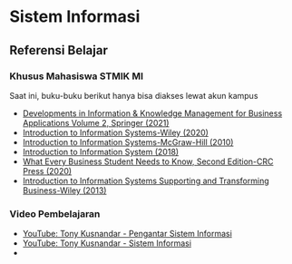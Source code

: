 # Sistem Informasi

## Referensi Belajar
### Khusus Mahasiswa STMIK MI
Saat ini, buku-buku berikut hanya bisa diakses lewat akun kampus
- [Developments in Information & Knowledge Management for Business Applications Volume 2, Springer (2021)](https://drive.google.com/file/d/1ygoP5MlC3SltD-2jjbMjOeUT57RnSxSV/view?usp=share_link)
- [Introduction to Information Systems-Wiley (2020)](https://drive.google.com/file/d/1yLZpVbHXcp5nak-lrmhnu7jM1uwSiykk/view?usp=share_link)
- [Introduction to Information Systems-McGraw-Hill (2010)](https://drive.google.com/file/d/1vkgu1Dd5ehH81pWrXWNcsaCHC1p8lGkk/view?usp=share_link)
- [Introduction to Information System (2018)](https://drive.google.com/file/d/1mbMauFoiR9szFbNODE2UHhJlmeE9Oe7a/view?usp=share_link)
- [What Every Business Student Needs to Know, Second Edition-CRC Press (2020)](https://drive.google.com/file/d/1lWNbPUppJoopK-7tNaoqCiKsUv5kz3sF/view?usp=share_link)
- [Introduction to Information Systems Supporting and Transforming Business-Wiley (2013)](https://drive.google.com/file/d/1Hf3W9-b5mDhTE_pVDL_E5ccqpvgdv3g_/view?usp=share_link)

### Video Pembelajaran
- [YouTube: Tony Kusnandar - Pengantar Sistem Informasi](https://www.youtube.com/watch?v=DNWoPvZwTOg&list=PL-yPbVKBTqpYzDv7UAFS_GjM-WQI5D4OW)
- [YouTube: Tony Kusnandar - Sistem Informasi](https://www.youtube.com/watch?v=JQwc6h1XmL8&list=PL-yPbVKBTqpYkZD_PenKXbPxK4OCmT0MY)
- 